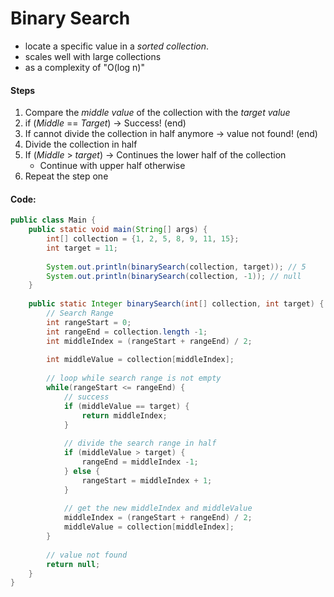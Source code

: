# Binary Search

- locate a specific value in a *sorted collection*.
- scales well with large collections
- as a complexity of "O(log n)"

#### Steps
1. Compare the *middle value* of the collection with the *target value*
2. if (*Middle* == *Target*) -> Success! (end)
3.  If cannot divide the collection in half anymore -> value not found! (end) 
4. Divide the collection in half
5. If (*Middle* > *target*) ->  Continues the lower half of the collection 
	- Continue with upper half otherwise
6. Repeat the step one 
#### Code: 

```java
public class Main {  
	public static void main(String[] args) {  
		int[] collection = {1, 2, 5, 8, 9, 11, 15};  
		int target = 11;  
		  
		System.out.println(binarySearch(collection, target)); // 5  
		System.out.println(binarySearch(collection, -1)); // null  
	}  
	  
	public static Integer binarySearch(int[] collection, int target) {  
		// Search Range  
		int rangeStart = 0;  
		int rangeEnd = collection.length -1;  
		int middleIndex = (rangeStart + rangeEnd) / 2;  
		  
		int middleValue = collection[middleIndex];  
		  
		// loop while search range is not empty  
		while(rangeStart <= rangeEnd) {  
			// success  
			if (middleValue == target) {  
				return middleIndex;  
			}  
			  
			// divide the search range in half  
			if (middleValue > target) {  
				rangeEnd = middleIndex -1;  
			} else {  
				rangeStart = middleIndex + 1;  
			}  
			  
			// get the new middleIndex and middleValue  
			middleIndex = (rangeStart + rangeEnd) / 2;  
			middleValue = collection[middleIndex];  
		}  
		  
		// value not found  
		return null;  
	}  
}
```